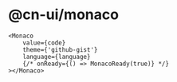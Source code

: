 # @cn-ui/monaco

```tsx
<Monaco
    value={code}
    theme={'github-gist'}
    language={language}
    {/* onReady={() => MonacoReady(true)} */}
></Monaco>
```
